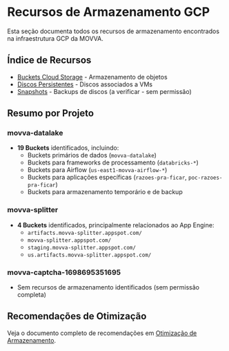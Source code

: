 # Recursos de Armazenamento GCP

Esta seção documenta todos os recursos de armazenamento encontrados na infraestrutura GCP da MOVVA.

## Índice de Recursos

- [Buckets Cloud Storage](./buckets.md) - Armazenamento de objetos
- [Discos Persistentes](./discos_persistentes.md) - Discos associados a VMs
- [Snapshots](./snapshots.md) - Backups de discos (a verificar - sem permissão)

## Resumo por Projeto

### movva-datalake

- **19 Buckets** identificados, incluindo:
  - Buckets primários de dados (`movva-datalake`)
  - Buckets para frameworks de processamento (`databricks-*`)
  - Buckets para Airflow (`us-east1-movva-airflow-*`)
  - Buckets para aplicações específicas (`razoes-pra-ficar`, `poc-razoes-pra-ficar`)
  - Buckets para armazenamento temporário e de backup

### movva-splitter

- **4 Buckets** identificados, principalmente relacionados ao App Engine:
  - `artifacts.movva-splitter.appspot.com/`
  - `movva-splitter.appspot.com/`
  - `staging.movva-splitter.appspot.com/`
  - `us.artifacts.movva-splitter.appspot.com/`

### movva-captcha-1698695351695

- Sem recursos de armazenamento identificados (sem permissão completa)

## Recomendações de Otimização

Veja o documento completo de recomendações em [Otimização de Armazenamento](../otimizacao/armazenamento.md).
